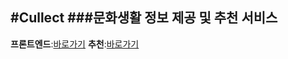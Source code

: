 #Cullect 
###문화생활 정보 제공 및 추천 서비스
---

**프론트엔드**:[바로가기](https://github.com/woo-rug/festivalapp)
**추천**:[바로가기](https://github.com/rnjsgurwns4/culture-ai)
